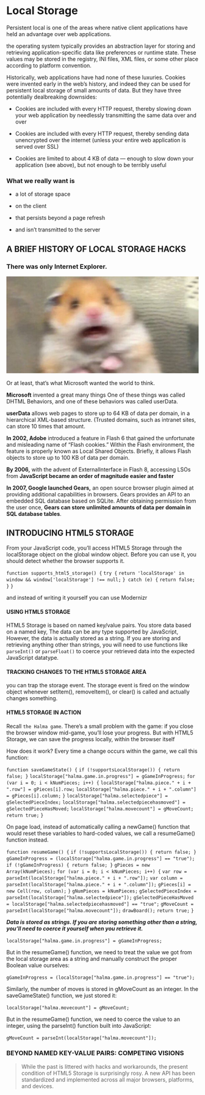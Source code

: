 # Local Storage

Persistent local is one of the areas where native client applications have held an advantage over web applications.

the operating system typically provides an abstraction layer for storing and retrieving application-specific data like preferences or runtime state. These values may be stored in the registry, INI files, XML files, or some other place according to platform convention.

Historically, web applications have had none of these luxuries. Cookies were invented early in the web’s history, and indeed they can be used for persistent local storage of small amounts of data.
But they have three potentially dealbreaking downsides:

- Cookies are included with every HTTP request, thereby slowing down your web application by needlessly transmitting the same data over and over

- Cookies are included with every HTTP request, thereby sending data unencrypted over the internet (unless your entire web application is served over SSL)

- Cookies are limited to about 4 KB of data — enough to slow down your application (see above), but not enough to be terribly useful

### What we really want is

- a lot of storage space

- on the client

- that persists beyond a page refresh

- and isn’t transmitted to the server

## A BRIEF HISTORY OF LOCAL STORAGE HACKS

### **There was only Internet Explorer.**

![ex](Read13-1.jpg)

Or at least, that’s what Microsoft wanted the world to think.

**Microsoft** invented a great many things One of these things was called DHTML Behaviors, and one of these behaviors was called userData.

**userData** allows web pages to store up to 64 KB of data per domain, in a hierarchical XML-based structure. (Trusted domains, such as intranet sites, can store 10 times that amount.

**In 2002, Adobe** introduced a feature in Flash 6 that gained the unfortunate and misleading name of “Flash cookies.” Within the Flash environment, the feature is properly known as Local Shared Objects. Briefly, it allows Flash objects to store up to 100 KB of data per domain.

**By 2006,** with the advent of ExternalInterface in Flash 8, accessing LSOs from **JavaScript became an order of magnitude easier and faster**

**In 2007, Google launched Gears,** an open source browser plugin aimed at providing additional capabilities in browsers.
Gears provides an API to an embedded SQL database based on SQLite. After obtaining permission from the user once, **Gears can store unlimited amounts of data per domain in SQL database tables**.

## INTRODUCING HTML5 STORAGE

From your JavaScript code, you’ll access HTML5 Storage through the localStorage object on the global window object. Before you can use it, you should detect whether the browser supports it.


`function supports_html5_storage() {`
  `try {`
   `return 'localStorage' in window && window['localStorage'] !== null;`
  `} catch (e) {`
    `return false;`
  `}`
`}`

and instead of writing it yourself you can use Modernizr

#### USING HTML5 STORAGE

HTML5 Storage is based on named key/value pairs.
You store data based on a named key, The data can be any type supported by JavaScript,  However, the data is actually stored as a string. If you are storing and retrieving anything other than strings, you will need to use functions like `parseInt()` or `parseFloat()` to coerce your retrieved data into the expected JavaScript datatype.

#### TRACKING CHANGES TO THE HTML5 STORAGE AREA

you can trap the storage event. The storage event is fired on the window object whenever setItem(), removeItem(), or clear() is called and actually changes something.

#### HTML5 STORAGE IN ACTION

Recall `the Halma game`.
There’s a small problem with the game: if you close the browser window mid-game, you’ll lose your progress. But with HTML5 Storage, we can save the progress locally, within the browser itself

How does it work? Every time a change occurs within the game, we call this function:

`function saveGameState() {`
    `if (!supportsLocalStorage()) { return false; }`
    `localStorage["halma.game.in.progress"] = gGameInProgress;`
    `for (var i = 0; i < kNumPieces; i++) {`
 `localStorage["halma.piece." + i + ".row"] = gPieces[i].row;`
 `localStorage["halma.piece." + i + ".column"] = gPieces[i].column;`
   `}`
    `localStorage["halma.selectedpiece"] = gSelectedPieceIndex;`
    `localStorage["halma.selectedpiecehasmoved"] = gSelectedPieceHasMoved;`
    `localStorage["halma.movecount"] = gMoveCount;`
    `return true;`
`}`

On page load, instead of automatically calling a newGame() function that would reset these variables to hard-coded values, we call a resumeGame() function instead.

`function resumeGame() {`
    `if (!supportsLocalStorage()) { return false; }`
`gGameInProgress = (localStorage["halma.game.in.progress"] == "true");`
    `if (!gGameInProgress) { return false; }`
`gPieces = new Array(kNumPieces);`
    `for (var i = 0; i < kNumPieces; i++) {`
 `var row = parseInt(localStorage["halma.piece." + i + ".row"]);`
 `var column = parseInt(localStorage["halma.piece." + i + ".column"]);`
 `gPieces[i] = new Cell(row, column);`
   `}`
    `gNumPieces = kNumPieces;`
    `gSelectedPieceIndex = parseInt(localStorage["halma.selectedpiece"]);`
    `gSelectedPieceHasMoved = localStorage["halma.selectedpiecehasmoved"] == "true";`
    `gMoveCount = parseInt(localStorage["halma.movecount"]);`
    `drawBoard();`
    `return true;`
`}`

***Data is stored as strings. If you are storing something other than a string, you’ll need to coerce it yourself when you retrieve it.***

`localStorage["halma.game.in.progress"] = gGameInProgress;`

But in the resumeGame() function, we need to treat the value we got from the local storage area as a string and manually construct the proper Boolean value ourselves:

`gGameInProgress = (localStorage["halma.game.in.progress"] == "true");`

Similarly, the number of moves is stored in gMoveCount as an integer. In the saveGameState() function, we just stored it:

`localStorage["halma.movecount"] = gMoveCount;`

But in the resumeGame() function, we need to coerce the value to an integer, using the parseInt() function built into JavaScript:

`gMoveCount = parseInt(localStorage["halma.movecount"]);`



### BEYOND NAMED KEY-VALUE PAIRS: COMPETING VISIONS

> While the past is littered with hacks and workarounds, the present condition of HTML5 Storage is surprisingly rosy. A new API has been standardized and implemented across all major browsers, platforms, and devices.

